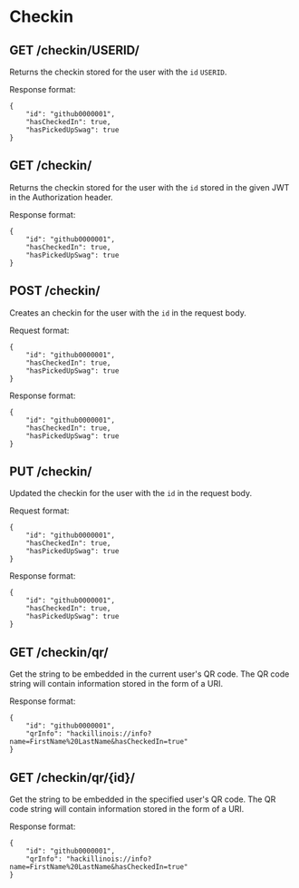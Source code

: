 Checkin
=======

GET /checkin/USERID/
-----------------

Returns the checkin stored for the user with the `id` `USERID`.

Response format:
```
{
	"id": "github0000001",
	"hasCheckedIn": true,
	"hasPickedUpSwag": true
}
```

GET /checkin/
----------

Returns the checkin stored for the user with the `id` stored in the given JWT in the Authorization header.

Response format:
```
{
	"id": "github0000001",
	"hasCheckedIn": true,
	"hasPickedUpSwag": true
}
```

POST /checkin/
-----------

Creates an checkin for the user with the `id` in the request body.

Request format:
```
{
	"id": "github0000001",
	"hasCheckedIn": true,
	"hasPickedUpSwag": true
}
```

Response format:
```
{
	"id": "github0000001",
	"hasCheckedIn": true,
	"hasPickedUpSwag": true
}
```

PUT /checkin/
----------

Updated the checkin for the user with the `id` in the request body.

Request format:
```
{
	"id": "github0000001",
	"hasCheckedIn": true,
	"hasPickedUpSwag": true
}
```

Response format:
```
{
	"id": "github0000001",
	"hasCheckedIn": true,
	"hasPickedUpSwag": true
}
```

GET /checkin/qr/
----------

Get the string to be embedded in the current user's QR code. 
The QR code string will contain information stored in the form of a URI.

Response format:
```
{
	"id": "github0000001",
	"qrInfo": "hackillinois://info?name=FirstName%20LastName&hasCheckedIn=true"
}
```

GET /checkin/qr/{id}/
----------

Get the string to be embedded in the specified user's QR code. 
The QR code string will contain information stored in the form of a URI.

Response format:
```
{
	"id": "github0000001",
	"qrInfo": "hackillinois://info?name=FirstName%20LastName&hasCheckedIn=true"
}
```
